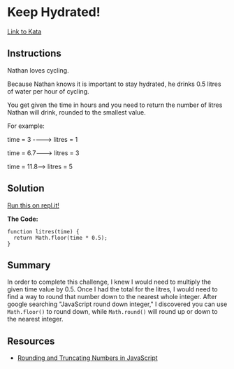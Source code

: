 # Keep Hydrated!
[Link to Kata](https://www.codewars.com/kata/keep-hydrated-1)

## Instructions
Nathan loves cycling.

Because Nathan knows it is important to stay hydrated, he drinks 0.5 litres of water per hour of cycling.

You get given the time in hours and you need to return the number of litres Nathan will drink, rounded to the smallest value.

For example:

time = 3 ----> litres = 1

time = 6.7---> litres = 3

time = 11.8--> litres = 5

## Solution
[Run this on repl.it!](https://repl.it/@cnemeth/keep-hydrated)

**The Code:**
```
function litres(time) {
  return Math.floor(time * 0.5);
}
```

## Summary
In order to complete this challenge, I knew I would need to multiply the given time value by 0.5. Once I had the total for the litres, I would need to find a way to round that number down to the nearest whole integer. After google searching "JavaScript round down integer," I discovered you can use `Math.floor()` to round down, while `Math.round()` will round up or down to the nearest integer.

## Resources
- [Rounding and Truncating Numbers in JavaScript](https://pawelgrzybek.com/rounding-and-truncating-numbers-in-javascript/)
